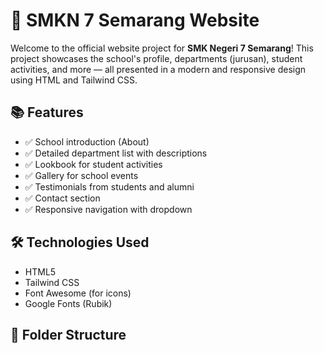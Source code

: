 # 🌟 SMKN 7 Semarang Website

Welcome to the official website project for **SMK Negeri 7 Semarang**! This project showcases the school's profile, departments (jurusan), student activities, and more — all presented in a modern and responsive design using HTML and Tailwind CSS.

## 📚 Features

- ✅ School introduction (About)
- ✅ Detailed department list with descriptions
- ✅ Lookbook for student activities
- ✅ Gallery for school events
- ✅ Testimonials from students and alumni
- ✅ Contact section
- ✅ Responsive navigation with dropdown

## 🛠️ Technologies Used

- HTML5
- Tailwind CSS
- Font Awesome (for icons)
- Google Fonts (Rubik)

## 📁 Folder Structure

